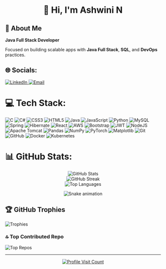 <h1 align="center">👋 Hi, I'm Ashwini N</h1>

<h2>🌟 About Me</h2>
<p><strong>Java Full Stack Developer</strong></p>
<p>Focused on building scalable apps with <strong>Java Full Stack</strong>, <strong>SQL</strong>, and <strong>DevOps</strong> practices.</p>

<h2>🌐 Socials:</h2>
<p>
  <a href="https://linkedin.com/in/ashwini-n-954721232" target="_blank">
    <img src="https://img.shields.io/badge/LinkedIn-%230077B5.svg?logo=linkedin&logoColor=white" alt="LinkedIn"/>
  </a>
  <a href="mailto:ashwininarasagond21@gmail.com">
    <img src="https://img.shields.io/badge/Email-D14836?logo=gmail&logoColor=white" alt="Email"/>
  </a>
</p>

<h1>💻 Tech Stack:</h1>
<p>
  <img src="https://img.shields.io/badge/c-%2300599C.svg?style=for-the-badge&logo=c&logoColor=white" alt="C"/>
  <img src="https://img.shields.io/badge/c%23-%23239120.svg?style=for-the-badge&logo=csharp&logoColor=white" alt="C#"/>
  <img src="https://img.shields.io/badge/css3-%231572B6.svg?style=for-the-badge&logo=css3&logoColor=white" alt="CSS3"/>
  <img src="https://img.shields.io/badge/html5-%23E34F26.svg?style=for-the-badge&logo=html5&logoColor=white" alt="HTML5"/>
  <img src="https://img.shields.io/badge/java-%23ED8B00.svg?style=for-the-badge&logo=openjdk&logoColor=white" alt="Java"/>
  <img src="https://img.shields.io/badge/javascript-%23323330.svg?style=for-the-badge&logo=javascript&logoColor=%23F7DF1E" alt="JavaScript"/>
  <img src="https://img.shields.io/badge/python-3670A0?style=for-the-badge&logo=python&logoColor=ffdd54" alt="Python"/>
  <img src="https://img.shields.io/badge/mysql-4479A1.svg?style=for-the-badge&logo=mysql&logoColor=white" alt="MySQL"/>
  <img src="https://img.shields.io/badge/spring-%236DB33F.svg?style=for-the-badge&logo=spring&logoColor=white" alt="Spring"/>
  <img src="https://img.shields.io/badge/Hibernate-59666C?style=for-the-badge&logo=Hibernate&logoColor=white" alt="Hibernate"/>
  <img src="https://img.shields.io/badge/react-%2320232a.svg?style=for-the-badge&logo=react&logoColor=%2361DAFB" alt="React"/>
  <img src="https://img.shields.io/badge/AWS-%23FF9900.svg?style=for-the-badge&logo=amazon-aws&logoColor=white" alt="AWS"/>
  <img src="https://img.shields.io/badge/bootstrap-%238511FA.svg?style=for-the-badge&logo=bootstrap&logoColor=white" alt="Bootstrap"/>
  <img src="https://img.shields.io/badge/JWT-black?style=for-the-badge&logo=JSON%20web%20tokens" alt="JWT"/>
  <img src="https://img.shields.io/badge/node.js-6DA55F?style=for-the-badge&logo=node.js&logoColor=white" alt="NodeJS"/>
  <img src="https://img.shields.io/badge/apache%20tomcat-%23F8DC75.svg?style=for-the-badge&logo=apache-tomcat&logoColor=black" alt="Apache Tomcat"/>
  <img src="https://img.shields.io/badge/pandas-%23150458.svg?style=for-the-badge&logo=pandas&logoColor=white" alt="Pandas"/>
  <img src="https://img.shields.io/badge/numpy-%23013243.svg?style=for-the-badge&logo=numpy&logoColor=white" alt="NumPy"/>
  <img src="https://img.shields.io/badge/PyTorch-%23EE4C2C.svg?style=for-the-badge&logo=PyTorch&logoColor=white" alt="PyTorch"/>
  <img src="https://img.shields.io/badge/Matplotlib-%23ffffff.svg?style=for-the-badge&logo=Matplotlib&logoColor=black" alt="Matplotlib"/>
  <img src="https://img.shields.io/badge/git-%23F05033.svg?style=for-the-badge&logo=git&logoColor=white" alt="Git"/>
  <img src="https://img.shields.io/badge/github-%23121011.svg?style=for-the-badge&logo=github&logoColor=white" alt="GitHub"/>
  <img src="https://img.shields.io/badge/docker-%230db7ed.svg?style=for-the-badge&logo=docker&logoColor=white" alt="Docker"/>
  <img src="https://img.shields.io/badge/kubernetes-%23326ce5.svg?style=for-the-badge&logo=kubernetes&logoColor=white" alt="Kubernetes"/>
</p>

<h1>📊 GitHub Stats:</h1>
<p align="center">
  <img src="https://github-readme-stats.vercel.app/api?username=Ashwininarasagond&theme=dark&hide_border=false&include_all_commits=true&count_private=false" alt="GitHub Stats"/><br/>
  <img src="https://nirzak-streak-stats.vercel.app/?user=Ashwininarasagond&theme=dark&hide_border=false" alt="GitHub Streak"/><br/>
  <img src="https://github-readme-stats.vercel.app/api/top-langs/?username=Ashwininarasagond&theme=dark&hide_border=false&include_all_commits=true&count_private=false&layout=compact" alt="Top Languages"/>
</p>

<!-- Snake Game Repo View -->
<div align="center">
  <img src="https://profile-readme-generator.com/assets/snake.svg" alt="Snake animation"/>
</div>

<h2>🏆 GitHub Trophies</h2>
<p>
  <img src="https://github-profile-trophy.vercel.app/?username=Ashwininarasagond&theme=radical&no-frame=false&no-bg=true&margin-w=4" alt="Trophies"/>
</p>

<h3>🔝 Top Contributed Repo</h3>
<p>
  <img src="https://github-contributor-stats.vercel.app/api?username=Ashwininarasagond&limit=5&theme=dark&combine_all_yearly_contributions=true" alt="Top Repos"/>
</p>

<hr/>
<p align="center">
  <a href="https://visitcount.itsvg.in">
    <img src="https://visitcount.itsvg.in/api?id=Ashwininarasagond&icon=0&color=0" alt="Profile Visit Count"/>
  </a>
</p>

<!-- Proudly created with GPRM ( https://gprm.itsvg.in ) -->
